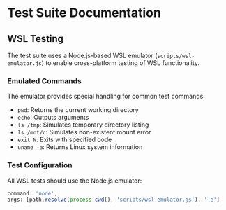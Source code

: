 # Test Suite Documentation

## WSL Testing

The test suite uses a Node.js-based WSL emulator (`scripts/wsl-emulator.js`) to enable cross-platform testing of WSL functionality.

### Emulated Commands

The emulator provides special handling for common test commands:

- `pwd`: Returns the current working directory
- `echo`: Outputs arguments
- `ls /tmp`: Simulates temporary directory listing
- `ls /mnt/c`: Simulates non-existent mount error
- `exit N`: Exits with specified code
- `uname -a`: Returns Linux system information

### Test Configuration

All WSL tests should use the Node.js emulator:

```typescript
command: 'node',
args: [path.resolve(process.cwd(), 'scripts/wsl-emulator.js'), '-e']
```
